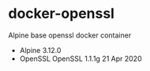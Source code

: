 # docker-openssl
Alpine base openssl docker container

- Alpine 3.12.0
- OpenSSL OpenSSL 1.1.1g  21 Apr 2020